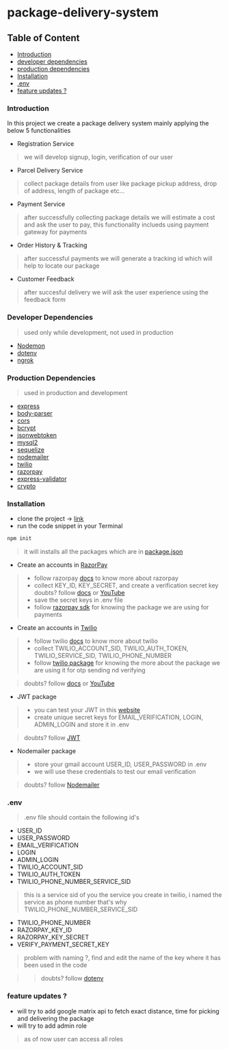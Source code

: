 # package-delivery-system

## Table of Content 
- [Introduction](#introduction)
- [developer dependencies](#developer-dependencies)
- [production dependencies](#production-dependencies)
- [Installation](#installation)
- [.env](#env)
- [feature updates ?](#feature-updates--)

### Introduction
In this project we create a package delivery system mainly applying the below 5 functionalities
- Registration Service
> we will develop signup, login, verification of our user
- Parcel Delivery Service
> collect package details from user like package pickup address, drop of address, length of package etc...
- Payment Service
> after successfully collecting package details we will estimate a cost and ask the user to pay, this functionality inclueds using payment gateway for payments
- Order History & Tracking
> after successful payments we will generate a tracking id which will help to locate our package
- Customer Feedback
> after succesful delivery we will ask the user experience using the feedback form

### Developer Dependencies
> used only while development, not used in production
- [Nodemon](https://www.npmjs.com/package/nodemon)
- [dotenv](https://www.npmjs.com/package/dotenv)
- [ngrok](https://www.npmjs.com/package/ngrok)

### Production Dependencies
> used in production and development
- [express](https://www.npmjs.com/package/express)
- [body-parser](https://www.npmjs.com/package/body-parser)
- [cors](https://www.npmjs.com/package/cors)
- [bcrypt](https://www.npmjs.com/package/bcrypt)
- [jsonwebtoken](https://www.npmjs.com/package/jsonwebtoken)
- [mysql2](https://www.npmjs.com/package/mysql2)
- [sequelize](https://www.npmjs.com/package/sequelize)
- [nodemailer](https://www.npmjs.com/package/nodemailer)
- [twilio](https://www.npmjs.com/package/twilio)
- [razorpay](https://www.npmjs.com/package/razorpay)
- [express-validator](https://www.npmjs.com/package/express-validator)
- [crypto](https://www.npmjs.com/package/crypto)

### Installation
- clone the project -> [link](https://github.com/Dheerajpenta/package-delivery-system.git)
- run the code snippet in your Terminal
```JavaScript
npm init
```
> it will installs all the packages which are in [package.json](https://github.com/Dheerajpenta/package-delivery-system/blob/main/package.json)

- Create an accounts in [RazorPay](https://razorpay.com/)
> - follow razorpay [docs](https://razorpay.com/docs/) to know more about razorpay
> - collect KEY_ID, KEY_SECRET, and create a verification secret key 
> doubts? follow [docs](https://razorpay.com/docs/) or [YouTube](https://www.youtube.com/watch?v=DuL0bwvH1kg)
> - save the secret keys in .env file
> - follow [razorpay sdk](https://github.com/razorpay/razorpay-node) for knowing the package we are using for payments

- Create an accounts in [Twilio](https://www.twilio.com/)
> - follow twilio [docs](https://www.twilio.com/docs/) to know more about twilio 
> - collect TWILIO_ACCOUNT_SID, TWILIO_AUTH_TOKEN, TWILIO_SERVICE_SID, TWILIO_PHONE_NUMBER 
> - follow [twilio package](https://www.twilio.com/docs/verify/api) for knowing the more about the package we are using it for otp sending nd verifying

> doubts? follow [docs](https://www.twilio.com/docs/) or [YouTube](https://www.youtube.com/watch?v=UBjMm_nb45U)

- JWT package
> - you can test your JWT in this [website](https://jwt.io/)
> - create unique secret keys for EMAIL_VERIFICATION, LOGIN, ADMIN_LOGIN and store it in .env 

> doubts? follow [JWT](https://github.com/auth0/node-jsonwebtoken)

- Nodemailer package
> - store your gmail account USER_ID, USER_PASSWORD in .env
> - we will use these credentials to test our email verification 

> doubts? follow [Nodemailer](https://nodemailer.com/about/)

### .env 
> .env file should contain the following id's
- USER_ID
- USER_PASSWORD
- EMAIL_VERIFICATION 
- LOGIN
- ADMIN_LOGIN
- TWILIO_ACCOUNT_SID
- TWILIO_AUTH_TOKEN
- TWILIO_PHONE_NUMBER_SERVICE_SID 
> this is a service sid of you the service you create in twilio, i named the service as phone number that's why TWILIO_PHONE_NUMBER_SERVICE_SID
- TWILIO_PHONE_NUMBER
- RAZORPAY_KEY_ID
- RAZORPAY_KEY_SECRET
- VERIFY_PAYMENT_SECRET_KEY
> problem with naming ?, find and edit the name of the key where it has been used in the code

> > doubts? follow [dotenv](https://www.npmjs.com/package/dotenv)

### feature updates  ?
- will try to add google matrix api to fetch exact distance, time for picking and delivering the package
- will try to add admin role 
> as of now user can access all roles
